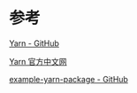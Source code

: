 

# 参考

[Yarn - GitHub](https://github.com/yarnpkg/yarn)

[Yarn 官方中文网](https://yarnpkg.com/zh-Hans/)

[example-yarn-package - GitHub](https://github.com/yarnpkg/example-yarn-package)

